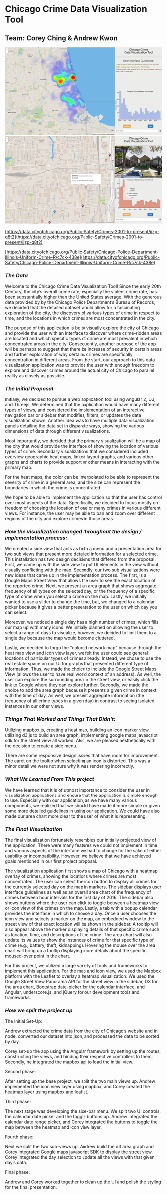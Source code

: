 # Chicago Crime Data Visualization Tool 

## Team: Corey Ching & Andrew Kwon

![image alt text](image_0.png)![image alt text](image_1.png)

[https://data.cityofchicago.org/Public-Safety/Crimes-2001-to-present/ijzp-q8t2](https://data.cityofchicago.org/Public-Safety/Crimes-2001-to-present/ijzp-q8t2)

[https://data.cityofchicago.org/Public-Safety/Chicago-Police-Department-Illinois-Uniform-Crime-R/c7ck-438e](https://data.cityofchicago.org/Public-Safety/Chicago-Police-Department-Illinois-Uniform-Crime-R/c7ck-438e)

### **_The Data_**

Welcome to the Chicago Crime Data Visualization Tool! Since the early 20th Century, the city’s overall crime rate, especially the violent crime rate, has been substantially higher than the United States average. With the generous data provided by by the Chicago Police Department’s Bureau of Records, we decided that the detailed dataset would allow for a fascinating exploration of the city, the discovery of various types of crime in respect to time, and the locations in which crimes are most concentrated in the city.

The purpose of this application is be to visually explore the city of Chicago and provide the user with an interface to discover where crime-ridden areas are located and which specific types of crime are most prevalent in which concentrated areas in the city. Consequently, another purpose of the app will be perhaps to suggest that there be increase of security in certain areas and further exploration of why certains crimes are specifically concentration in different areas. From the start, our approach to this data visualization application was to provide the user with enough freedom to explore and discover crimes around the actual city of Chicago to parallel reality as closely as possible.

### **_The Initial Proposal_**

Initially, we decided to pursue a web application tool using Angular 2, D3, and Threejs. We determined that the application would have many different types of views, and considered the implementation of an interactive navigation bar or sidebar that modifies, filters, or updates the data visualization shown. Another idea was to have multiple data visualization panels detailing the data set in disparate ways, showing the various dimensions of data through different visualizations.

Most importantly, we decided that the primary visualization will be a map of the city that would provide the interface of showing the location of various types of crime. Secondary visualizations that we considered included overview geographic heat maps, linked layout graphs, and various other graphs and charts to provide support or other means in interacting with the primary map.	

For the heat maps, the color can be interpolated to be able to represent the severity of crime in a general area, and the size can represent the boundaries in which the crime is concentrated.

We hope to be able to implement the application so that the user has control over most aspects of the data. Specifically, we decided to focus mostly on freedom of choosing the location of one or many crimes in various different views. For instance, the user may be able to pan and zoom over different regions of the city and explore crimes in those areas. 

### **_How the visualization changed throughout the design / implementation process:_** 

We created a side view that acts as both a menu and a presentation area for two sub views that present more detailed information for a selected crime. This installation has two design decisions that differed from the proposal. First, we came up with the side view to put UI elements in the view without visually conflicting with the map. Secondly, our two sub visualizations were new ideas that came up in the implementation process. The first, is a Google Maps Street View that allows the user to see the exact location of the reported crime. Next, we present an area graph that shows aggregate frequency of all types on the selected day, or the frequency of a specific type of crime when you select a crime on the map. Lastly, we initially wanted to use a slider to change the time, but, we changed to a calendar picker because it gives a better presentation to the user on which day you can select. 

Moreover, we noticed a single day has a high number of crimes, which fills our map up with many icons. We initially planned on allowing the user to select a range of days to visualize, however, we decided to limit them to a single day because the map would become cluttered. 

Lastly, we decided to forgo the "colored network map" because through the heat map view and icon view layer, we felt the user could see general locations of particular types of crimes already. Instead, we chose to use the real estate space on our UI for graphs that presented different type of information. Thus, we made the choice to include the Google Street Maps View (allows the user to have real world context of an address). As well, the user can explore the surrounding area in the street view, or easily click the link to Google where they can explore further. Secondly, we made the choice to add the area graph because it presents a given crime in context with the time of day. As well, we present aggregate information (the frequency of all crime types in a given day) in contrast to seeing isolated instances in our other views.

### **_Things That Worked and Things That Didn't:_**

Utilizing mapbox.js, creating a heat map, building an icon marker view, utilizing d3.js to build an area graph, implementing google maps javascript sdk for the street view all worked. Also, we are pleased aesthetically with the decision to create a side menu. 

There are some responsive design issues that have room for improvement. The caret on the tooltip when selecting an icon is distorted. This was a minor detail we were not sure why it was rendering incorrectly. 

### **_What We Learned From This project_**

We have learned that it is of utmost importance to consider the user in visualization applications and ensure that the application is simple enough to use. Especially with our application, as we have many various components, we realized that we should have made it more simple or given some more detailed guidelines in using our application. We could have also made our area chart more clear to the user of what it is representing. 

### **_The Final Visualization_**

The final visualization fortunately resembles our initially projected view of the application. There were many features we could not implement in time and various aspects of the interface we had to change for the sake of either usability or incompatibility. However, we believe that we have achieved goals mentioned in our first project proposal. 

The visualization application first shows a map of Chicago with a heatmap overlay of crimes, showing the locations where crimes are most concentrated. The user can select the icon button to display all crimes for the currently selected day on the map in markers. The sidebar displays user interface guidelines as well as an overall area chart of the frequency of crimes between hour intervals for the first day of 2016. The sidebar also shows buttons where the user can click to toggle between a heatmap view or icon view of the crimes on the map. Lastly, a tab with a popup calendar provides the interface in which to choose a day. Once a user chooses the icon view and selects a marker on the map, an embedded window to the street view of that exact location will be shown in the sidebar. A tooltip will also appear above the marker displaying details of that specific crime such as location, time, and descriptions of the crime. The area chart will also update its values to show the instances of crime for that specific type of crime (e.g., battery, theft, kidnapping). Hovering the mouse over the area chart will bring up a tooltip displaying more details about the specific moused-over point in the chart.

For this project, we utilized a large variety of tools and frameworks to implement this application. For the map and icon view, we used the Mapbox platform with the Leaflet to overlay a heatmap visualization. We used the Google Street View Panorama API for the street view in the sidebar, D3 for the area chart, Bootstrap date-picker for the calendar interface, and Angular, underscore.js, and jQuery for our development tools and frameworks. 

### **_How we split the project up_**

The Initial Set-Up:

Andrew extracted the crime data from the city of Chicago’s website and in node, converted our dataset into json, and processed the data to be sorted by day.

Corey set-up the app using the Angular framework by setting up the routes, constructing the views, and binding their respective controllers to them. Secondly, he integrated the mapbox api to load the initial view. 

Second phase:

After setting up the base project, we split the two main views up. Andrew implemented the icon view layer using mapbox, and Corey created the heatmap layer using mapbox and leaflet. 

Third phase:

The next stage was developing the side-bar menu. We split two UI controls, the calendar date picker and the toggle buttons up. Andrew integrated the calendar date range picker, and Corey integrated the buttons to toggle the map between the heatmap and icon view layer. 

Fourth phase:

Next we split the two sub-views up. Andrew build the d3 area graph and Corey integrated Google maps javascript SDK to display the street view. Corey integrated the day selection to update all the views with that given day’s data. 

Final phase: 

Andrew and Corey worked together to clean up the UI and polish the styling for the final presentation. 

	

